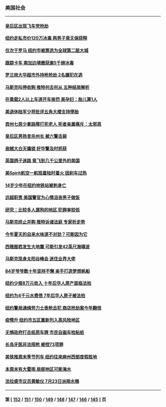 ### 美国社会
---
#### [皇后区出现飞车党抢劫](../../pages/ncid1078160/n13778924.md) 
#### [纽约走私市价120万冰毒 两男子竟无保获释](../../pages/ncid1078160/n13778926.md) 
#### [仅次于罗马 纽约市被票选为全球第二脏大城](../../pages/ncid1078160/n13778911.md) 
#### [跟踪卡车 南加边境缴获逾5千磅冰毒](../../pages/ncid1078160/n13778777.md) 
#### [罗兰岗大华超市外持枪抢劫 2名嫌犯在逃](../../pages/ncid1078160/n13778720.md) 
#### [马斯克叫停收购 推特何去何从 五种结局解析](../../pages/ncid1078160/n13778449.md) 
#### [在乘载2人以上车道开车挨罚 美孕妇：胎儿算1人](../../pages/ncid1078160/n13778388.md) 
#### [美退休陆军少将批评五角大楼支持堕胎](../../pages/ncid1078160/n13778044.md) 
#### [宾州七恶少拿路障打死老人 死者亲属痛斥：太邪恶](../../pages/ncid1078160/n13778173.md) 
#### [皇后区男扬言杀州长 被六警击毙](../../pages/ncid1078160/n13778163.md) 
#### [盗贼大白天撬锁 好华警及时抓获](../../pages/ncid1078160/n13778170.md) 
#### [英国鸽子迷路 竟飞到几千公里外的美国](../../pages/ncid1078160/n13778080.md) 
#### [美Spirit航空一航班着陆时着火 因刹车过热](../../pages/ncid1078160/n13777888.md) 
#### [14岁少年在纽约地铁站被刺身亡](../../pages/ncid1078160/n13777705.md) 
#### [远超职责 美国警官为心情沮丧男子做饭](../../pages/ncid1078160/n13777635.md) 
#### [研究：比较多人遛狗的地区 犯罪率较低](../../pages/ncid1078160/n13777459.md) 
#### [马斯克终止并购 推特诉诸法庭 专家析走势](../../pages/ncid1078160/n13777328.md) 
#### [今年夏天的自来水味道不对劲？可能因为它](../../pages/ncid1078160/n13777340.md) 
#### [西雅图若发生大地震 可能引发42英尺海啸波](../../pages/ncid1078160/n13777291.md) 
#### [马斯克现身太阳谷峰会 迷住业界大佬](../../pages/ncid1078160/n13777239.md) 
#### [84岁爷爷数十年坚持不懈 亲手打造梦想帆船](../../pages/ncid1078160/n13776987.md) 
#### [纽约少报8万元收入 十年后华人房产面临法拍](../../pages/ncid1078160/n13776905.md) 
#### [纽约为4千元水费债 7年后华人房子被法拍](../../pages/ncid1078160/n13776895.md) 
#### [纽约警局通缉劳力士表枪击犯 商店抢劫案今年翻倍](../../pages/ncid1078160/n13776901.md) 
#### [疫情升  纽约市五区重新列入高风险地区](../../pages/ncid1078160/n13776881.md) 
#### [无惧政府打击纸质车牌 市民自画车检贴纸](../../pages/ncid1078160/n13776893.md) 
#### [长岛牙医非法囤枪 被控73项罪](../../pages/ncid1078160/n13776897.md) 
#### [美铁推周末季节列车 纽约往来麻州西部度假胜地](../../pages/ncid1078160/n13776899.md) 
#### [本周末有大雷雨 局部地区可能淹水](../../pages/ncid1078160/n13776919.md) 
#### [法拉盛市议员黄敏仪 7月23日派雨水桶](../../pages/ncid1078160/n13776907.md) 

---
#### 第 [ [152](./152.md) / [151](./151.md) / [150](./150.md) / [149](./149.md) / [148](./148.md) / [147](./147.md) / [146](./146.md) / [145](./145.md) ] 页
